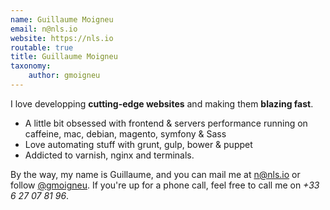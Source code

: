 ```yaml
---
name: Guillaume Moigneu
email: n@nls.io
website: https://nls.io
routable: true
title: Guillaume Moigneu
taxonomy:
    author: gmoigneu
---
```


I love developping **cutting-edge websites**
and making them **blazing fast**.


* A little bit obsessed with frontend &amp; servers performance running on caffeine, mac, debian, magento, symfony & Sass
* Love automating stuff with grunt, gulp, bower & puppet
* Addicted to varnish, nginx and terminals.


By the way, my name is Guillaume, and you can mail me at <a href="mailto:n@nls.io">n@nls.io</a> or follow [@gmoigneu](http://twitter.com/gmoigneu).
If you're up for a phone call, feel free to call me on <em>+33 6 27 07 81 96</em>.